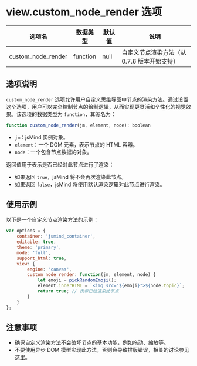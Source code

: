 # view.custom_node_render 选项

| 选项名 | 数据类型 | 默认值 | 说明 |
| --- | --- | --- | --- |
| custom_node_render | function | null | 自定义节点渲染方法（从 0.7.6 版本开始支持） |

## 选项说明

`custom_node_render` 选项允许用户自定义思维导图中节点的渲染方法。通过设置这个选项，用户可以完全控制节点的绘制逻辑，从而实现更灵活和个性化的视觉效果。该选项的数据类型为 `function`，其签名为：

```javascript
function custom_node_render(jm, element, node): boolean
```

- `jm`：jsMind 实例对象。
- `element`：一个 DOM 元素，表示节点的 HTML 容器。
- `node`：一个包含节点数据的对象。

返回值用于表示是否已经对此节点进行了渲染：
- 如果返回 `true`，jsMind 将不会再次渲染此节点。
- 如果返回 `false`，jsMind 将使用默认渲染逻辑对此节点进行渲染。

## 使用示例

以下是一个自定义节点渲染方法的示例：

```javascript
var options = {
    container: 'jsmind_container',
    editable: true,
    theme: 'primary',
    mode: 'full',
    support_html: true,
    view: {
        engine: 'canvas',
        custom_node_render: function(jm, element, node) {
            let emoji = pickRandomEmoji();
            element.innerHTML = `<img src="${emoji}">${node.topic}`;
            return true; // 表示已经渲染此节点
        }
    }
};
```

## 注意事项

- 确保自定义渲染方法不会破坏节点的基本功能，例如拖动、缩放等。
- 不要使用异步 DOM 模型实现此方法，否则会导致排版错误，相关的讨论参见[这里](https://github.com/hizzgdev/jsmind/discussions/607)。
